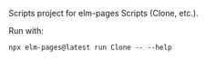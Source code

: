 Scripts project for elm-pages Scripts (Clone, etc.).

Run with:

```
npx elm-pages@latest run Clone -- --help
```
